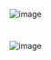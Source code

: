![image](https://github.com/user-attachments/assets/50ab7fc8-74f2-479a-907f-f77d259ba7fe)
#
![image](https://github.com/user-attachments/assets/bfb1ee3b-8dc9-4783-9b48-214178afea6f)
